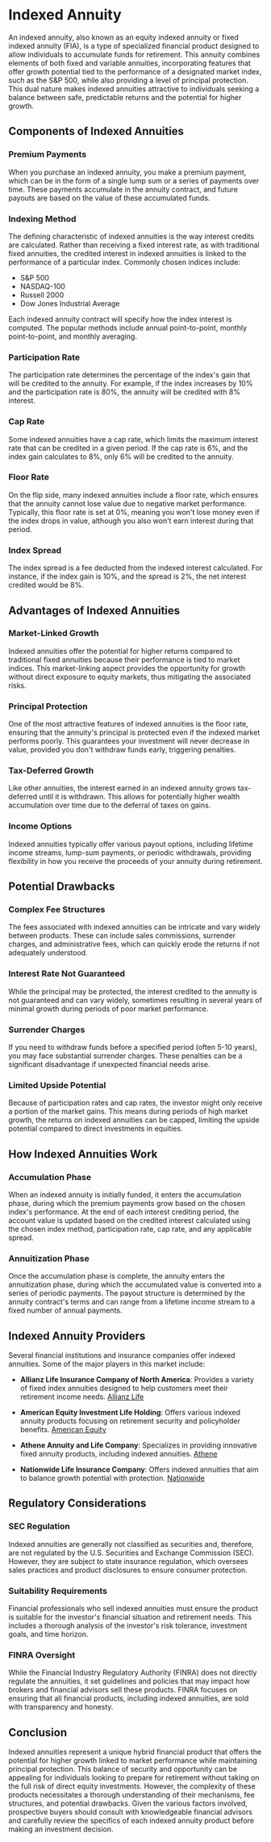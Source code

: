 # Indexed Annuity

An indexed annuity, also known as an equity indexed annuity or fixed indexed annuity (FIA), is a type of specialized financial product designed to allow individuals to accumulate funds for retirement. This annuity combines elements of both fixed and variable annuities, incorporating features that offer growth potential tied to the performance of a designated market index, such as the S&P 500, while also providing a level of principal protection. This dual nature makes indexed annuities attractive to individuals seeking a balance between safe, predictable returns and the potential for higher growth.

## Components of Indexed Annuities

### Premium Payments
When you purchase an indexed annuity, you make a premium payment, which can be in the form of a single lump sum or a series of payments over time. These payments accumulate in the annuity contract, and future payouts are based on the value of these accumulated funds.

### Indexing Method
The defining characteristic of indexed annuities is the way interest credits are calculated. Rather than receiving a fixed interest rate, as with traditional fixed annuities, the credited interest in indexed annuities is linked to the performance of a particular index. Commonly chosen indices include:

- S&P 500
- NASDAQ-100
- Russell 2000
- Dow Jones Industrial Average

Each indexed annuity contract will specify how the index interest is computed. The popular methods include annual point-to-point, monthly point-to-point, and monthly averaging.

### Participation Rate
The participation rate determines the percentage of the index's gain that will be credited to the annuity. For example, if the index increases by 10% and the participation rate is 80%, the annuity will be credited with 8% interest.

### Cap Rate
Some indexed annuities have a cap rate, which limits the maximum interest rate that can be credited in a given period. If the cap rate is 6%, and the index gain calculates to 8%, only 6% will be credited to the annuity.

### Floor Rate
On the flip side, many indexed annuities include a floor rate, which ensures that the annuity cannot lose value due to negative market performance. Typically, this floor rate is set at 0%, meaning you won't lose money even if the index drops in value, although you also won't earn interest during that period.

### Index Spread
The index spread is a fee deducted from the indexed interest calculated. For instance, if the index gain is 10%, and the spread is 2%, the net interest credited would be 8%.

## Advantages of Indexed Annuities

### Market-Linked Growth
Indexed annuities offer the potential for higher returns compared to traditional fixed annuities because their performance is tied to market indices. This market-linking aspect provides the opportunity for growth without direct exposure to equity markets, thus mitigating the associated risks.

### Principal Protection
One of the most attractive features of indexed annuities is the floor rate, ensuring that the annuity's principal is protected even if the indexed market performs poorly. This guarantees your investment will never decrease in value, provided you don't withdraw funds early, triggering penalties.

### Tax-Deferred Growth
Like other annuities, the interest earned in an indexed annuity grows tax-deferred until it is withdrawn. This allows for potentially higher wealth accumulation over time due to the deferral of taxes on gains.

### Income Options
Indexed annuities typically offer various payout options, including lifetime income streams, lump-sum payments, or periodic withdrawals, providing flexibility in how you receive the proceeds of your annuity during retirement.

## Potential Drawbacks

### Complex Fee Structures
The fees associated with indexed annuities can be intricate and vary widely between products. These can include sales commissions, surrender charges, and administrative fees, which can quickly erode the returns if not adequately understood.

### Interest Rate Not Guaranteed
While the principal may be protected, the interest credited to the annuity is not guaranteed and can vary widely, sometimes resulting in several years of minimal growth during periods of poor market performance.

### Surrender Charges
If you need to withdraw funds before a specified period (often 5-10 years), you may face substantial surrender charges. These penalties can be a significant disadvantage if unexpected financial needs arise.

### Limited Upside Potential
Because of participation rates and cap rates, the investor might only receive a portion of the market gains. This means during periods of high market growth, the returns on indexed annuities can be capped, limiting the upside potential compared to direct investments in equities.

## How Indexed Annuities Work

### Accumulation Phase
When an indexed annuity is initially funded, it enters the accumulation phase, during which the premium payments grow based on the chosen index's performance. At the end of each interest crediting period, the account value is updated based on the credited interest calculated using the chosen index method, participation rate, cap rate, and any applicable spread.

### Annuitization Phase
Once the accumulation phase is complete, the annuity enters the annuitization phase, during which the accumulated value is converted into a series of periodic payments. The payout structure is determined by the annuity contract's terms and can range from a lifetime income stream to a fixed number of annual payments.

## Indexed Annuity Providers

Several financial institutions and insurance companies offer indexed annuities. Some of the major players in this market include:

- **Allianz Life Insurance Company of North America**: Provides a variety of fixed index annuities designed to help customers meet their retirement income needs.
  [Allianz Life](https://www.allianzlife.com/)

- **American Equity Investment Life Holding**: Offers various indexed annuity products focusing on retirement security and policyholder benefits.
  [American Equity](https://www.american-equity.com/)

- **Athene Annuity and Life Company**: Specializes in providing innovative fixed annuity products, including indexed annuities.
  [Athene](https://www.athene.com/)

- **Nationwide Life Insurance Company**: Offers indexed annuities that aim to balance growth potential with protection.
  [Nationwide](https://www.nationwide.com/)

## Regulatory Considerations

### SEC Regulation
Indexed annuities are generally not classified as securities and, therefore, are not regulated by the U.S. Securities and Exchange Commission (SEC). However, they are subject to state insurance regulation, which oversees sales practices and product disclosures to ensure consumer protection.

### Suitability Requirements
Financial professionals who sell indexed annuities must ensure the product is suitable for the investor's financial situation and retirement needs. This includes a thorough analysis of the investor's risk tolerance, investment goals, and time horizon.

### FINRA Oversight
While the Financial Industry Regulatory Authority (FINRA) does not directly regulate the annuities, it set guidelines and policies that may impact how brokers and financial advisors sell these products. FINRA focuses on ensuring that all financial products, including indexed annuities, are sold with transparency and honesty.

## Conclusion

Indexed annuities represent a unique hybrid financial product that offers the potential for higher growth linked to market performance while maintaining principal protection. This balance of security and opportunity can be appealing for individuals looking to prepare for retirement without taking on the full risk of direct equity investments. However, the complexity of these products necessitates a thorough understanding of their mechanisms, fee structures, and potential drawbacks. Given the various factors involved, prospective buyers should consult with knowledgeable financial advisors and carefully review the specifics of each indexed annuity product before making an investment decision.
